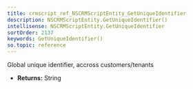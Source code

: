 ```yaml
---
title: crmscript_ref_NSCRMScriptEntity_GetUniqueIdentifier
description: NSCRMScriptEntity.GetUniqueIdentifier()
intellisense: NSCRMScriptEntity.GetUniqueIdentifier
sortOrder: 2137
keywords: GetUniqueIdentifier()
so.topic: reference
---
```



Global unique identifier, accross customers/tenants



* **Returns:** String


